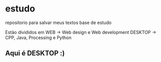 # estudo
repositorio para salvar meus textos base de estudo

Estão divididos em WEB ->     Web design e Web development
                   DESKTOP -> CPP, Java, Processing e Python

				   
## Aqui é DESKTOP :)